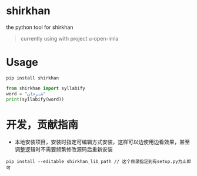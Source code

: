 # shirkhan

the python tool for shirkhan
> currently using with project u-open-imla

# Usage

```shell
pip install shirkhan
```

```python
from shirkhan import syllabify
word = "شىرخان"
print(syllabify(word))
```

# 开发，贡献指南

- 本地安装项目，安装时指定可编辑方式安装，这样可以边使用边看效果，甚至调整逻辑时不需要频繁修改源码后重新安装

```shell
pip install --editable shirkhan_lib_path // 这个目录指定到有setup.py为止即可

```
